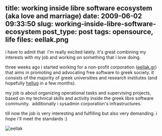title: working inside libre software ecosystem (aka love and marriage)
date: 2009-06-02 09:33:50
slug: working-inside-libre-software-ecosystem
post_type: post
tags: opensource, life
files: eellak.png
---

i have to admit that  i'm really excited lately. it's great combining my interests with my job and working on something that i love doing.

three weeks ago i started working for a non-profit corporation ([eellak.gr](http://eellak.gr)) that aims in promoting and advocating free software to greek society. it consists of the majority of greek universities and research institutes (and hopefully [hellug](http://hellug.gr) in a few months).

my job is about organizing operational tasks and supervising projects, based on my technical skills and activity inside the greek libre software community.  additionally i sysadmin corporation's infrastructures.

till now the job is very interesting and fulfilling but also very demanding. i hope i'll meet the standards :)

![eellak](eellak.png)
